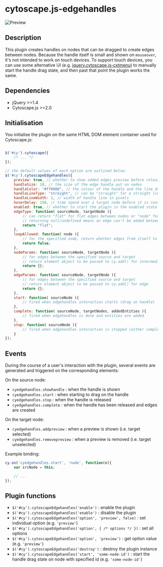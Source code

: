 cytoscape.js-edgehandles
========================

![Preview](https://raw2.github.com/cytoscape/cytoscape.js-edgehandles/master/img/preview.png)


## Description

This plugin creates handles on nodes that can be dragged to create edges between nodes.  Because the handle itself is small and shown on `mouseover`, it's not intended to work on touch devices.  To support touch devices, you can use some alternative UI (e.g. [jquery.cytoscape.js-cxtmenu](https://github.com/cytoscape/cytoscape.js-cxtmenu)) to manually start the handle drag state, and then past that point the plugin works the same.



## Dependencies

 * jQuery >=1.4
 * Cytoscape.js >=2.0


## Initialisation

You initialise the plugin on the same HTML DOM element container used for Cytoscape.js:

```js

$('#cy').cytoscape({
	/* ... */
});

// the default values of each option are outlined below:
$('#cy').cytoscapeEdgehandles({
	preview: true, // whether to show added edges preview before releasing selection
	handleSize: 10, // the size of the edge handle put on nodes
	handleColor: "#ff0000", // the colour of the handle and the line drawn from it
	handleLineType: "straight", // can be "straight" for a straight line or "draw" for a draw-as-you-go line
	handleLineWidth: 1, // width of handle line in pixels
	hoverDelay: 150, // time spend over a target node before it is considered a target selection
	enabled: true, // whether to start the plugin in the enabled state
	edgeType: function( sourceNode, targetNode ){
		// can return "flat" for flat edges between nodes or "node" for intermediate node between them
		// returning null/undefined means an edge can't be added between the two nodes
		return "flat"; 
	},
	loopAllowed: function( node ){
		// for the specified node, return whether edges from itself to itself are allowed
		return false;
	},
	nodeParams: function( sourceNode, targetNode ){
		// for edges between the specified source and target
		// return element object to be passed to cy.add() for intermediary node
		return {};
	},
	edgeParams: function( sourceNode, targetNode ){
		// for edges between the specified source and target
		// return element object to be passed to cy.add() for edge
		return {};
	},
	start: function( sourceNode ){
		// fired when edgehandles interaction starts (drag on handle)
	},
	complete: function( sourceNode, targetNodes, addedEntities ){
		// fired when edgehandles is done and entities are added
	},
	stop: function( sourceNode ){
		// fired when edgehandles interaction is stopped (either complete with added edges or incomplete)
	}
});

```


## Events

During the course of a user's interaction with the plugin, several events are generated and triggered on the corresponding elements:

On the source node:

 * `cyedgehandles.showhandle` : when the handle is shown
 * `cyedgehandles.start` : when starting to drag on the handle
 * `cyedgehandles.stop` : when the handle is released
 * `cyedgehandles.complete` : when the handle has been released and edges are created

On the target node:

 * `cyedgehandles.addpreview` : when a preview is shown (i.e. target selected)
 * `cyedgehandles.removepreview` : when a preview is removed (i.e. target unselected)

Example binding:

```js
cy.on('cyedgehandles.start', 'node', function(e){
	var srcNode = this;

	// ...
});
```

## Plugin functions

 * `$('#cy').cytoscapeEdgehandles('enable')` : enable the plugin
 * `$('#cy').cytoscapeEdgehandles('enable')` : disable the plugin
 * `$('#cy').cytoscapeEdgehandles('option', 'preview', false)` : set individual option (e.g. `'preview'`)
 * `$('#cy').cytoscapeEdgehandles('option', { /* options */ })` : set all options
 * `$('#cy').cytoscapeEdgehandles('option', 'preview')` : get option value (e.g. `'preview'`)
 * `$('#cy').cytoscapeEdgehandles('destroy')` : destroy the plugin instance
 * `$('#cy').cytoscapeEdgehandles('start', 'some-node-id')` : start the handle drag state on node with specified id (e.g. `'some-node-id'`)